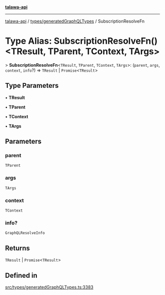 [**talawa-api**](../../../README.md)

***

[talawa-api](../../../modules.md) / [types/generatedGraphQLTypes](../README.md) / SubscriptionResolveFn

# Type Alias: SubscriptionResolveFn()\<TResult, TParent, TContext, TArgs\>

\> **SubscriptionResolveFn**\<`TResult`, `TParent`, `TContext`, `TArgs`\>: (`parent`, `args`, `context`, `info`?) =\> `TResult` \| `Promise`\<`TResult`\>

## Type Parameters

• **TResult**

• **TParent**

• **TContext**

• **TArgs**

## Parameters

### parent

`TParent`

### args

`TArgs`

### context

`TContext`

### info?

`GraphQLResolveInfo`

## Returns

`TResult` \| `Promise`\<`TResult`\>

## Defined in

[src/types/generatedGraphQLTypes.ts:3383](https://github.com/PalisadoesFoundation/talawa-api/blob/5c5b29a0ea487bda8306089fe128f43f3be29f94/src/types/generatedGraphQLTypes.ts#L3383)
